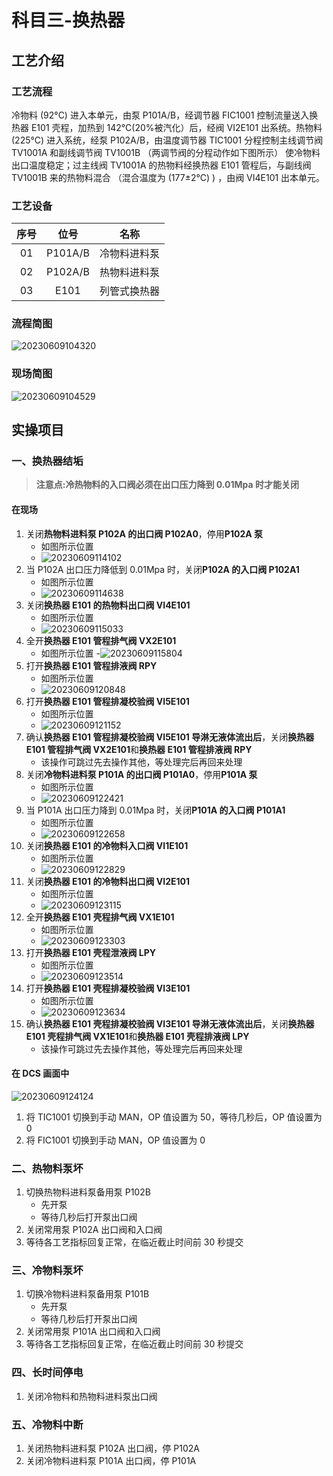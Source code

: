 # 科目三-换热器

## 工艺介绍

### 工艺流程

冷物料 (92°C) 进入本单元，由泵 P101A/B，经调节器 FIC1001 控制流量送入换热器 E101 壳程，加热到 142°C(20%被汽化）后，经阀 VI2E101 出系统。热物料 (225°C) 进入系统，经泵 P102A/B，由温度调节器 TIC1001 分程控制主线调节阀 TV1001A 和副线调节阀 TV1001B （两调节阀的分程动作如下图所示） 使冷物料出口温度稳定；过主线阀 TV1001A 的热物料经换热器 E101 管程后，与副线阀 TV1001B 来的热物料混合 （混合温度为 (177±2°C) ) ，由阀 VI4E101 出本单元。

### 工艺设备

| 序号 |  位号   |     名称     |
| :--: | :-----: | :----------: |
|  01  | P101A/B | 冷物料进料泵 |
|  02  | P102A/B | 热物料进料泵 |
|  03  |  E101   | 列管式换热器 |

### 流程简图

![20230609104320](http://qiniu.yeshan-taoist.cn/20230609104320.png)

### 现场简图

![20230609104529](http://qiniu.yeshan-taoist.cn/20230609104529.png)

## 实操项目

### 一、换热器结垢

> **注意点:冷热物料的入口阀必须在出口压力降到 0.01Mpa 时才能关闭**

#### 在现场

1. 关闭**热物料进料泵 P102A 的出口阀 P102A0**，停用**P102A 泵**
   - 如图所示位置
   - ![20230609114102](http://qiniu.yeshan-taoist.cn/20230609114102.png)
2. 当 P102A 出口压力降低到 0.01Mpa 时，关闭**P102A 的入口阀 P102A1**
   - 如图所示位置
   - ![20230609114638](http://qiniu.yeshan-taoist.cn/20230609114638.png)
3. 关闭**换热器 E101 的热物料出口阀 VI4E101**
   - 如图所示位置
   - ![20230609115033](http://qiniu.yeshan-taoist.cn/20230609115033.png)
4. 全开**换热器 E101 管程排气阀 VX2E101**
   - 如图所示位置 -![20230609115804](http://qiniu.yeshan-taoist.cn/20230609115804.png)
5. 打开**换热器 E101 管程排液阀 RPY**
   - 如图所示位置
   - ![20230609120848](http://qiniu.yeshan-taoist.cn/20230609120848.png)
6. 打开**换热器 E101 管程排凝校验阀 VI5E101**
   - 如图所示位置
   - ![20230609121152](http://qiniu.yeshan-taoist.cn/20230609121152.png)
7. 确认**换热器 E101 管程排凝校验阀 VI5E101 导淋无液体流出后**，关闭**换热器 E101 管程排气阀 VX2E101**和**换热器 E101 管程排液阀 RPY**
   - 该操作可跳过先去操作其他，等处理完后再回来处理
8. 关闭**冷物料进料泵 P101A 的出口阀 P101A0**，停用**P101A 泵**
   - 如图所示位置
   - ![20230609122421](http://qiniu.yeshan-taoist.cn/20230609122421.png)
9. 当 P101A 出口压力降到 0.01Mpa 时，关闭**P101A 的入口阀 P101A1**
   - 如图所示位置
   - ![20230609122658](http://qiniu.yeshan-taoist.cn/20230609122658.png)
10. 关闭**换热器 E101 的冷物料入口阀 VI1E101**
    - 如图所示位置
    - ![20230609122829](http://qiniu.yeshan-taoist.cn/20230609122829.png)
11. 关闭**换热器 E101 的冷物料出口阀 VI2E101**
    - 如图所示位置
    - ![20230609123115](http://qiniu.yeshan-taoist.cn/20230609123115.png)
12. 全开**换热器 E101 壳程排气阀 VX1E101**
    - 如图所示位置
    - ![20230609123303](http://qiniu.yeshan-taoist.cn/20230609123303.png)
13. 打开**换热器 E101 壳程泄液阀 LPY**
    - 如图所示位置
    - ![20230609123514](http://qiniu.yeshan-taoist.cn/20230609123514.png)
14. 打开**换热器 E101 壳程排凝校验阀 VI3E101**
    - 如图所示位置
    - ![20230609123634](http://qiniu.yeshan-taoist.cn/20230609123634.png)
15. 确认**换热器 E101 壳程排凝校验阀 VI3E101 导淋无液体流出后**，关闭**换热器 E101 壳程排气阀 VX1E101**和**换热器 E101 壳程排液阀 LPY**
    - 该操作可跳过先去操作其他，等处理完后再回来处理

#### 在 DCS 画面中

![20230609124124](http://qiniu.yeshan-taoist.cn/20230609124124.png)

1. 将 TIC1001 切换到手动 MAN，OP 值设置为 50，等待几秒后，OP 值设置为 0
2. 将 FIC1001 切换到手动 MAN，OP 值设置为 0

### 二、热物料泵坏

1. 切换热物料进料泵备用泵 P102B
   - 先开泵
   - 等待几秒后打开泵出口阀
2. 关闭常用泵 P102A 出口阀和入口阀
3. 等待各工艺指标回复正常，在临近截止时间前 30 秒提交

### 三、冷物料泵坏

1. 切换冷物料进料泵备用泵 P101B
   - 先开泵
   - 等待几秒后打开泵出口阀
2. 关闭常用泵 P101A 出口阀和入口阀
3. 等待各工艺指标回复正常，在临近截止时间前 30 秒提交

### 四、长时间停电

1. 关闭冷物料和热物料进料泵出口阀

### 五、冷物料中断

1. 关闭热物料进料泵 P102A 出口阀，停 P102A
2. 关闭冷物料进料泵 P101A 出口阀，停 P101A
